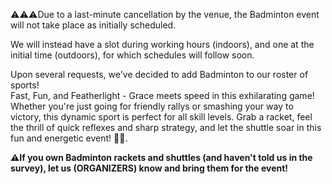 ⚠️⚠️⚠️Due to a last-minute cancellation by the venue, the Badminton event will not take place as initially scheduled.

We will instead have a slot during working hours (indoors), and one at the initial time (outdoors), for which schedules will follow soon.

Upon several requests, we've decided to add Badminton to our roster of sports!\
Fast, Fun, and Featherlight - Grace meets speed in this exhilarating game! Whether you're just going for friendly rallys or smashing your way to victory, this dynamic sport is perfect for all skill levels. Grab a racket, feel the thrill of quick reflexes and sharp strategy, and let the shuttle soar in this fun and energetic event! 🏸✨.

**⚠️If you own Badminton rackets and shuttles (and haven't told us in the survey), let us (ORGANIZERS) know and bring them for the event!**

